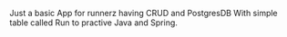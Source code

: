 Just a basic App for runnerz having CRUD and PostgresDB With simple table called Run to practive Java and Spring.
